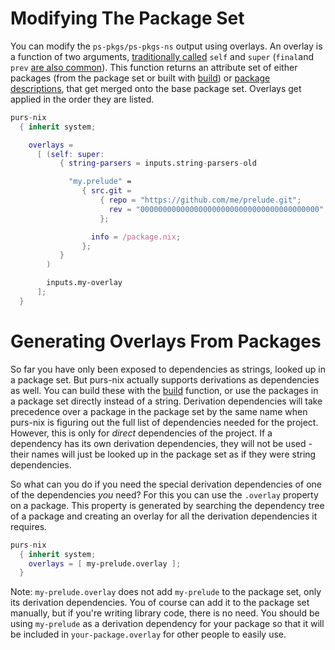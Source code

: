 # Modifying The Package Set

You can modify the `ps-pkgs/ps-pkgs-ns` output using overlays. An overlay is a function of two arguments, [traditionally called](https://nixos.org/manual/nixpkgs/stable/#sec-overlays-definition) `self` and `super` (`final`and `prev` [are also common](https://nixos.org/manual/nixpkgs/stable/#how-to-override-a-lua-package-using-overlays)). This function returns an attribute set of either packages (from the package set or built with [build](adding-packages.md#build)) or [package descriptions](adding-packages.md#package-set-git), that get merged onto the base package set. Overlays get applied in the order they are listed.

```nix
purs-nix
  { inherit system;

    overlays =
      [ (self: super:
           { string-parsers = inputs.string-parsers-old

             "my.prelude" =
                { src.git =
                    { repo = "https://github.com/me/prelude.git";
                      rev = "0000000000000000000000000000000000000000";
                    };

                  info = /package.nix;
                };
           }
        )

        inputs.my-overlay
      ];
  }
```

# Generating Overlays From Packages

So far you have only been exposed to dependencies as strings, looked up in a package set. But purs-nix actually supports derivations as dependencies as well. You can build these with the [build](adding-packages.md#build) function, or use the packages in a package set directly instead of a string. Derivation dependencies will take precedence over a package in the package set by the same name when purs-nix is figuring out the full list of dependencies needed for the project. However, this is only for *direct* dependencies of the project. If a dependency has its own derivation dependencies, they will not be used - their names will just be looked up in the package set as if they were string dependencies.

So what can you do if you need the special derivation dependencies of one of the dependencies *you* need? For this you can use the `.overlay` property on a package. This property is generated by searching the dependency tree of a package and creating an overlay for all the derivation dependencies it requires.

```nix
purs-nix
  { inherit system;
    overlays = [ my-prelude.overlay ];
  }
```

Note: `my-prelude.overlay` does not add `my-prelude` to the package set, only its derivation dependencies. You of course can add it to the package set manually, but if you're writing library code, there is no need. You should be using `my-prelude` as a derivation dependency for your package so that it will be included in `your-package.overlay` for other people to easily use.
